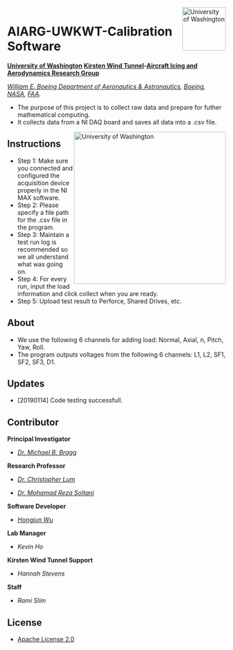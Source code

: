 <img align="right" src="https://github.com/Errrneist/AIARG-UWKWT-Analyzation-Software/blob/master/IMG/UW-Icon.jpg" alt="University of Washington" width="100">

# AIARG-UWKWT-Calibration Software
**[University of Washington](http://www.washington.edu/) [Kirsten Wind Tunnel](https://www.aa.washington.edu/AERL/KWT)-[Aircraft Icing and Aerodynamics Research Group](https://www.aa.washington.edu/research/AIARG)**

*[William E. Boeing Department of Aeronautics & Astronautics](https://www.aa.washington.edu/), [Boeing](http://www.boeing.com/), [NASA](https://www.nasa.gov/), [FAA](https://www.faa.gov).*
* The purpose of this project is to collect raw data and prepare for futher mathematical computing.
* It collects data from a NI DAQ board and saves all data into a .csv file.


<img align="right" src="https://github.com/Errrneist/AIARG-UWKWT-Analyzation-Software/blob/master/IMG/UW-AA.jpg" alt="University of Washington" width="350">

## Instructions
* Step 1: Make sure you connected and configured the acquisition device properly in the NI MAX software.
* Step 2: Please specify a file path for the .csv file in the program.
* Step 3: Maintain a test run log is recommended so we all understand what was going on.
* Step 4: For every run, input the load information and click collect when you are ready.
* Step 5: Upload test result to Perforce, Shared Drives, etc.

## About
* We use the following 6 channels for adding load: Normal, Axial, n, Pitch, Yaw, Roll.
* The program outputs voltages from the following 6 channels: L1, L2, SF1, SF2, SF3, D1.

## Updates
* [20190114] Code testing successfull.

## Contributor

**Principal Investigator**

* *[Dr. Michael B. Bragg](https://www.aa.washington.edu/people/faculty/bragg)*

**Research Professor**

* *[Dr. Christopher Lum](https://www.aa.washington.edu/people/faculty/lum)*

* *[Dr. Mohamad Reza Soltani](http://ae.sharif.edu/~web/homepage.php?username=msoltani)*

**Software Developer**

* *[Hongjun Wu](https://errrneist.github.io)*

**Lab Manager**

* *Kevin Ho*

**Kirsten Wind Tunnel Support**

* *Hannah Stevens*

**Staff**

* *Rami Slim*

## License
* [Apache License 2.0](https://github.com/Errrneist/AIARG-UWKWT-Analyzation-Software/blob/master/LICENSE.txt)


